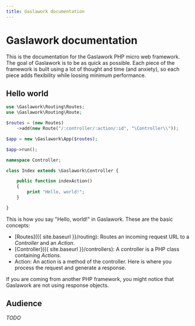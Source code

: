 ```yaml
---
title: Gaslawork documentation
---
```


# Gaslawork documentation

This is the documentation for the Gaslawork PHP micro web framework. The goal of Gaslawork is to be as quick as possible. Each piece of the framework is built using a lot of thought and time (and anxiety), so each piece adds flexibility while loosing minimum performance. 

## Hello world

```php
use \Gaslawork\Routing\Routes;
use \Gaslawork\Routing\Route;

$routes = (new Routes)
    ->add(new Route("/:controller/:action/:id", "\Controller\\"));

$app = new \Gaslawork\App($routes);

$app->run();
```

```php
namespace Controller;

class Index extends \Gaslawork\Controller {

    public function indexAction()
    {
        print "Hello, world!";
    }

}
```

This is how you say "Hello, world!" in Gaslawork. These are the basic concepts:

* [Routes]({{ site.baseurl }}/routing): Routes an incoming request URL to a _Controller_ and an _Action_.
* [Controller]({{ site.baseurl }}/controllers): A controller is a PHP class containing _Actions_.
* Action: An action is a method of the controller. Here is where you process the request and generate a response.

If you are coming from another PHP framework, you might notice that Gaslawork are not using response objects.

## Audience 

_TODO_